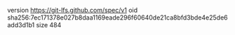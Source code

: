 version https://git-lfs.github.com/spec/v1
oid sha256:7ec171378e027b8daa1169eade296f60640de21ca8bfd3bde4e25de6add3d1b1
size 484
